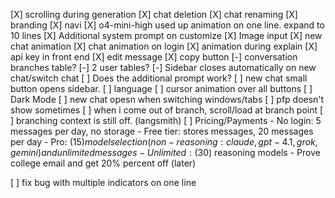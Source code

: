 [X] scrolling during generation
[X] chat deletion
[X] chat renaming
[X] branding
[X] navi
[X] o4-mini-high used up animation on one line. expand to 10 lines
[X] Additional system prompt on customize
[X] Image input
[X] new chat animation
[X] chat animation on login
[X] animation during explain
[X] api key in front end
[X] edit message
[X] copy button
[-] conversation branches table?
[-] 2 user tables?
[-] Sidebar closes automatically on new chat/switch chat
[ ] Does the additional prompt work?
[ ] new chat small button opens sidebar.
[ ] language
[ ] cursor animation over all buttons
[ ] Dark Mode
[ ] new chat opesn when switching windows/tabs
[ ] pfp doesn't show sometimes
[ ] when i come out of branch, scroll/load at branch point
[ ] branching context is still off. (langsmith)
[ ] Pricing/Payments
    - No login: 5 messages per day, no storage
    - Free tier: stores messages, 20 messages per day
    - Pro: ($15) model selection (non-reasoning: claude, gpt-4.1, grok, gemini) and unlimited messages
    - Unlimited: ($30) reasoning models
    - Prove college email and get 20% percent off  (later)


[ ] fix bug with multiple indicators on one line
